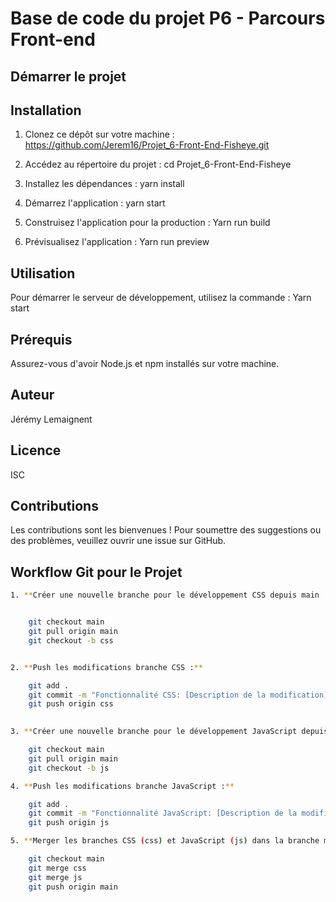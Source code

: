 # Base de code du projet P6 - Parcours Front-end

## Démarrer le projet

## Installation

1. Clonez ce dépôt sur votre machine : https://github.com/Jerem16/Projet_6-Front-End-Fisheye.git

2. Accédez au répertoire du projet : cd Projet_6-Front-End-Fisheye

3. Installez les dépendances : yarn install

4. Démarrez l'application :  yarn start

5. Construisez l'application pour la production : Yarn run build

6. Prévisualisez l'application : Yarn run preview

## Utilisation

Pour démarrer le serveur de développement, utilisez la commande : Yarn start

## Prérequis

Assurez-vous d'avoir Node.js et npm installés sur votre machine.

## Auteur

Jérémy Lemaignent

## Licence

ISC

## Contributions

Les contributions sont les bienvenues ! Pour soumettre des suggestions ou des problèmes, veuillez ouvrir une issue sur GitHub.

## Workflow Git pour le Projet

```bash
1. **Créer une nouvelle branche pour le développement CSS depuis main :**


    git checkout main
    git pull origin main
    git checkout -b css


2. **Push les modifications branche CSS :**

    git add .
    git commit -m "Fonctionnalité CSS: [Description de la modification]"
    git push origin css
    

3. **Créer une nouvelle branche pour le développement JavaScript depuis main :**

    git checkout main
    git pull origin main
    git checkout -b js

4. **Push les modifications branche JavaScript :**

    git add .
    git commit -m "Fonctionnalité JavaScript: [Description de la modification]"
    git push origin js

5. **Merger les branches CSS (css) et JavaScript (js) dans la branche main lorsque le travail est terminé :**

    git checkout main
    git merge css
    git merge js
    git push origin main
```

